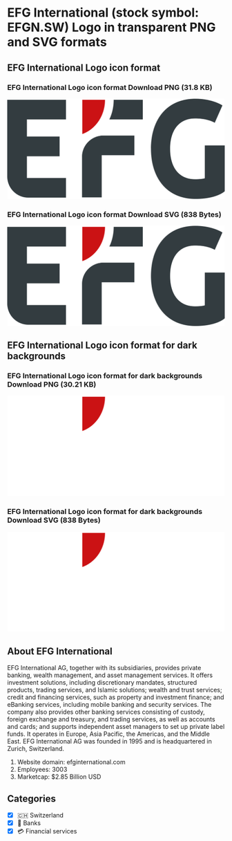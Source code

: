 # EFG International (stock symbol: EFGN.SW) Logo in transparent PNG and SVG formats

## EFG International Logo icon format

### EFG International Logo icon format Download PNG (31.8 KB)

![EFG International Logo icon format Download PNG (31.8 KB)](/img/orig/EFGN.SW-b24a5e54.png)

### EFG International Logo icon format Download SVG (838 Bytes)

![EFG International Logo icon format Download SVG (838 Bytes)](/img/orig/EFGN.SW-5778fce4.svg)

## EFG International Logo icon format for dark backgrounds

### EFG International Logo icon format for dark backgrounds Download PNG (30.21 KB)

![EFG International Logo icon format for dark backgrounds Download PNG (30.21 KB)](/img/orig/EFGN.SW.D-46fc17d5.png)

### EFG International Logo icon format for dark backgrounds Download SVG (838 Bytes)

![EFG International Logo icon format for dark backgrounds Download SVG (838 Bytes)](/img/orig/EFGN.SW.D-252644c1.svg)

## About EFG International

EFG International AG, together with its subsidiaries, provides private banking, wealth management, and asset management services. It offers investment solutions, including discretionary mandates, structured products, trading services, and Islamic solutions; wealth and trust services; credit and financing services, such as property and investment finance; and eBanking services, including mobile banking and security services. The company also provides other banking services consisting of custody, foreign exchange and treasury, and trading services, as well as accounts and cards; and supports independent asset managers to set up private label funds. It operates in Europe, Asia Pacific, the Americas, and the Middle East. EFG International AG was founded in 1995 and is headquartered in Zurich, Switzerland.

1. Website domain: efginternational.com
2. Employees: 3003
3. Marketcap: $2.85 Billion USD


## Categories
- [x] 🇨🇭 Switzerland
- [x] 🏦 Banks
- [x] 💳 Financial services
